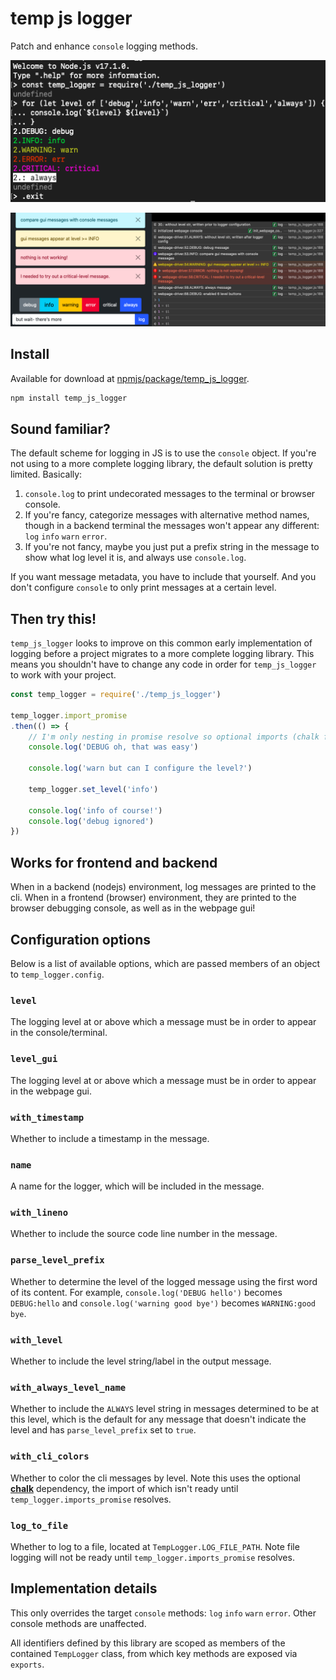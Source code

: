 # temp js logger

Patch and enhance `console` logging methods.

![cli colors screenshot](docs/img/cli_colors.png)

![webpage screenshot](docs/img/webpage.png)

## Install

Available for download at [npmjs/package/temp_js_logger](https://www.npmjs.com/package/temp_js_logger).

```sh
npm install temp_js_logger
```

## Sound familiar?

The default scheme for logging in JS is to use the `console` object. If you're not using to a more complete logging library, the default solution is pretty limited. Basically:

1. `console.log` to print undecorated messages to the terminal or browser console.
1. If you're fancy, categorize messages with alternative method names, though in a backend terminal the messages won't appear any different: `log` `info` `warn` `error`.
1. If you're not fancy, maybe you just put a prefix string in the message to show what log level it is, and always use `console.log`.

If you want message metadata, you have to include that yourself. And you don't configure `console` to only print messages at a certain level.

## Then try this!

`temp_js_logger` looks to improve on this common early implementation of logging before a project migrates to a more complete logging library. This means you shouldn't have to change any code in order for `temp_js_logger` to work with your project.

```javascript
const temp_logger = require('./temp_js_logger')

temp_logger.import_promise
.then(() => {
	// I'm only nesting in promise resolve so optional imports (chalk for message coloring) are guaranteed ready
	console.log('DEBUG oh, that was easy')

	console.log('warn but can I configure the level?')

	temp_logger.set_level('info')

	console.log('info of course!')
	console.log('debug ignored')
})
```

## Works for frontend and backend

When in a backend (nodejs) environment, log messages are printed to the cli. When in a frontend (browser) environment, they are printed to the browser debugging console, as well as in the webpage gui!

## Configuration options

Below is a list of available options, which are passed members of an object to `temp_logger.config`.

### `level`
The logging level at or above which a message must be in order to appear in the console/terminal.

### `level_gui`
The logging level at or above which a message must be in order to appear in the webpage gui.

### `with_timestamp`
Whether to include a timestamp in the message.

### `name`
A name for the logger, which will be included in the message.

### `with_lineno`
Whether to include the source code line number in the message.

### `parse_level_prefix`
Whether to determine the level of the logged message using the first word of its content. For example, `console.log('DEBUG hello')` becomes `DEBUG:hello` and `console.log('warning good bye')` becomes `WARNING:good bye`.

### `with_level`
Whether to include the level string/label in the output message.

### `with_always_level_name`
Whether to include the `ALWAYS` level string in messages determined to be at this level, which
is the default for any message that doesn't indicate the level and has `parse_level_prefix` set to `true`.

### `with_cli_colors`
Whether to color the cli messages by level. Note this uses the optional [**chalk**](https://github.com/chalk/chalk) dependency,
the import of which isn't ready until `temp_logger.imports_promise` resolves.

### `log_to_file`
Whether to log to a file, located at `TempLogger.LOG_FILE_PATH`. Note file logging will not be ready until `temp_logger.imports_promise` resolves.

## Implementation details

This only overrides the target `console` methods: `log` `info` `warn` `error`. Other console methods are unaffected.

All identifiers defined by this library are scoped as members of the contained `TempLogger`
class, from which key methods are exposed via `exports`.
